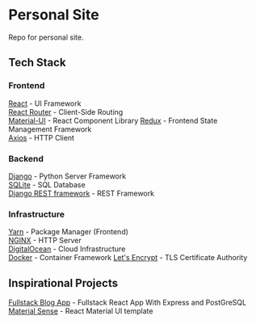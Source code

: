 # Personal Site

Repo for personal site.

## Tech Stack

### Frontend
[React](https://reactjs.org/) - UI Framework\
[React Router](https://reacttraining.com/react-router/) - Client-Side Routing\
[Material-UI](https://material-ui.com/) - React Component Library
[Redux](https://redux.js.org/) - Frontend State Management Framework\
[Axios](https://github.com/axios/axios) - HTTP Client

### Backend
[Django](https://www.djangoproject.com/) - Python Server Framework\
[SQLite](https://www.sqlite.org/index.html) - SQL Database\
[Django REST framework](https://www.django-rest-framework.org/) - REST Framework

### Infrastructure
[Yarn](https://yarnpkg.com/) - Package Manager (Frontend)\
[NGINX](https://www.nginx.com/) - HTTP Server\
[DigitalOcean](https://www.digitalocean.com/) - Cloud Infrastructure\
[Docker](https://www.docker.com/) - Container Framework
[Let's Encrypt](https://letsencrypt.org/) - TLS Certificate Authority

## Inspirational Projects
[Fullstack Blog App](https://www.freecodecamp.org/news/fullstack-react-blog-app-with-express-and-psql/) - Fullstack React App With Express and PostGreSQL\
[Material Sense](https://github.com/alexanmtz/material-sense) - React Material UI template
